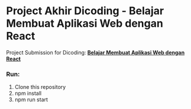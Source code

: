 # Project Akhir Dicoding - Belajar Membuat Aplikasi Web dengan React
Project Submission for Dicoding: [**Belajar Membuat Aplikasi Web dengan React**](https://www.dicoding.com/academies/403)

### Run:
1. Clone this repository
1. npm install
2. npm run start
